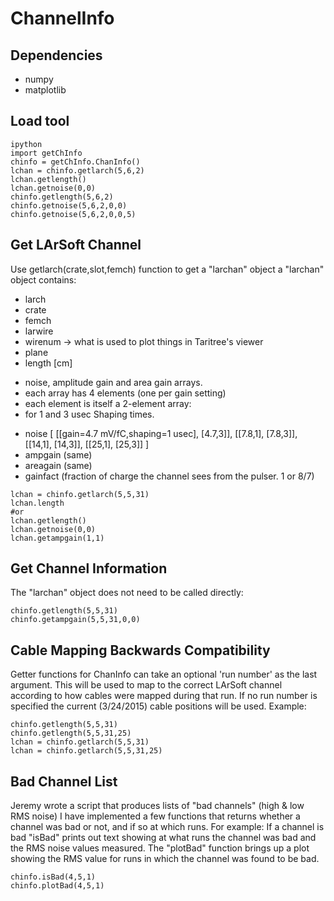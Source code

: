# ChannelInfo

## Dependencies
   * numpy
   * matplotlib

## Load tool
```
ipython
import getChInfo
chinfo = getChInfo.ChanInfo()
lchan = chinfo.getlarch(5,6,2)
lchan.getlength()
lchan.getnoise(0,0)
chinfo.getlength(5,6,2)
chinfo.getnoise(5,6,2,0,0)
chinfo.getnoise(5,6,2,0,0,5)
```

## Get LArSoft Channel
Use getlarch(crate,slot,femch) function to get a "larchan" object
a "larchan" object contains:
- larch
- crate
- femch
- larwire
- wirenum -> what is used to plot things in Taritree's viewer
- plane
- length [cm]
+ noise, amplitude gain and area gain arrays.
+ each array has 4 elements (one per gain setting)
+ each element is itself a 2-element array:
+ for 1 and 3 usec Shaping times.
- noise [ [[gain=4.7 mV/fC,shaping=1 usec], [4.7,3]], [[7.8,1], [7.8,3]], [[14,1], [14,3]], [[25,1], [25,3]] ]
- ampgain (same)
- areagain (same)
- gainfact (fraction of charge the channel sees from the pulser. 1 or 8/7)
```
lchan = chinfo.getlarch(5,5,31)
lchan.length
#or
lchan.getlength()
lchan.getnoise(0,0)
lchan.getampgain(1,1)
```

## Get Channel Information
The "larchan" object does not need to be called directly:
```
chinfo.getlength(5,5,31)
chinfo.getampgain(5,5,31,0,0)
```

## Cable Mapping Backwards Compatibility
Getter functions for ChanInfo can take an optional 'run number'
as the last argument. This will be used to map to the correct
LArSoft channel according to how cables were mapped during
that run.
If no run number is specified the current (3/24/2015) cable
positions will be used.
Example:
```
chinfo.getlength(5,5,31)
chinfo.getlength(5,5,31,25)
lchan = chinfo.getlarch(5,5,31)
lchan = chinfo.getlarch(5,5,31,25)
```

## Bad Channel List
Jeremy wrote a script that produces lists of "bad channels" (high & low RMS noise)
I have implemented a few functions that returns whether a channel was bad or not,
and if so at which runs.
For example:
If a channel is bad "isBad" prints out text showing at what runs the channel was 
bad and the RMS noise values measured.
The "plotBad" function brings up a plot showing the RMS value for runs in which
the channel was found to be bad.
```
chinfo.isBad(4,5,1)
chinfo.plotBad(4,5,1)
```

